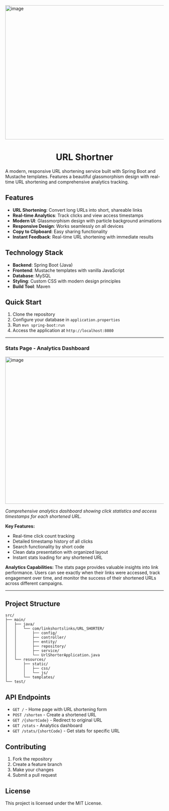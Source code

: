
<img width="1015" height="425" alt="image" src="https://github.com/user-attachments/assets/db275d0a-264b-4cfc-b3fa-3338ce6e227a" />

<h1 align="center">URL Shortner</h1>
A modern, responsive URL shortening service built with Spring Boot and Mustache templates. Features a beautiful glassmorphism design with real-time URL shortening and comprehensive analytics tracking.

## Features

- **URL Shortening**: Convert long URLs into short, shareable links
- **Real-time Analytics**: Track clicks and view access timestamps
- **Modern UI**: Glassmorphism design with particle background animations
- **Responsive Design**: Works seamlessly on all devices
- **Copy to Clipboard**: Easy sharing functionality
- **Instant Feedback**: Real-time URL shortening with immediate results

## Technology Stack

- **Backend**: Spring Boot (Java)
- **Frontend**: Mustache templates with vanilla JavaScript
- **Database**: MySQL
- **Styling**: Custom CSS with modern design principles
- **Build Tool**: Maven

## Quick Start

1. Clone the repository
2. Configure your database in `application.properties`
3. Run `mvn spring-boot:run`
4. Access the application at `http://localhost:8080`

---

### Stats Page - Analytics Dashboard
<img width="1046" height="466" alt="image" src="https://github.com/user-attachments/assets/11a70e03-1671-4961-a746-3a9a387e4d80" />

*Comprehensive analytics dashboard showing click statistics and access timestamps for each shortened URL.*

**Key Features:**
- Real-time click count tracking
- Detailed timestamp history of all clicks
- Search functionality by short code
- Clean data presentation with organized layout
- Instant stats loading for any shortened URL

**Analytics Capabilities:**
The stats page provides valuable insights into link performance. Users can see exactly when their links were accessed, track engagement over time, and monitor the success of their shortened URLs across different campaigns.

---


## Project Structure

```
src/
├── main/
│   ├── java/
│   │   └── com/linkshortslinks/URL_SHORTER/
│   │       ├── config/
│   │       ├── controller/
│   │       ├── entity/
│   │       ├── repository/
│   │       ├── service/
│   │       └── UrlShorterApplication.java
│   └── resources/
│       ├── static/
│       │   ├── css/
│       │   └── js/
│       └── templates/
└── test/
```

## API Endpoints

- `GET /` - Home page with URL shortening form
- `POST /shorten` - Create a shortened URL
- `GET /{shortCode}` - Redirect to original URL
- `GET /stats` - Analytics dashboard
- `GET /stats/{shortCode}` - Get stats for specific URL

## Contributing

1. Fork the repository
2. Create a feature branch
3. Make your changes
4. Submit a pull request

## License

This project is licensed under the MIT License.
